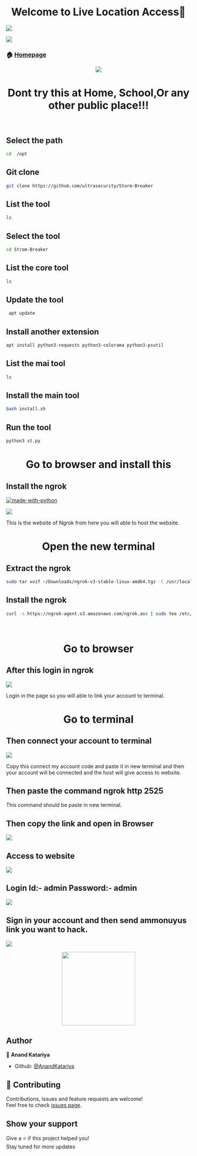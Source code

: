 <h1 align="center">Welcome to Live Location Access👋</h1>
<p>
  <img src="https://img.shields.io/badge/version-0.1-blue.svg?cacheSeconds=2592000" />
</p>
<img src="https://raw.githubusercontent.com/AnandKatariya/Kali-Linux-Jupyter-Notebook-Installation/a9eea7518be7dadfdc60ac934d98e59735590209/Image/made-with-kali-linux.svg" >

> 
### 🏠 [Homepage](https://github.com/AnandKatariya?tab=repositories)
<p align =center >
  <img src="https://bestanimations.com/media/hazards/45886907warning-yellow-blinking-sign-animated-gif-3.gif" />
</p>
<h1 align="center">Dont try this at Home, School,Or any other public place!!!</h1>
<br>

## Select the path
```sh
cd  /opt
```
## Git clone
```sh
git clone https://github.com/ultrasecurity/Storm-Breaker
```
## List the tool
```sh
ls
```
## Select the tool
```sh
cd Strom-Breaker
```
## List the core tool 
```sh
ls
```
## Update the tool
```sh
 apt update
```
## Install another extension
```sh
apt install python3-requests python3-colorama python3-psutil
```
## List the mai tool
```sh
ls
```
## Install the main tool
```sh
bash install.sh
```
## Run the tool
```sh
python3 st.py
```
<h1 align="center">Go to browser and install this</h1>


## Install the ngrok
[![made-with-python](https://raw.githubusercontent.com/AnandKatariya/Hack-the-phone/2c718ebaa775812c8f6ff16bca53dd17743d7357/picture/downlode-now.svg)](https://ngrok.com/download)
<p>
  <img src="https://raw.githubusercontent.com/AnandKatariya/Hack-the-phone/main/picture/DEMO01.png" />
</p>
This is the website of Ngrok from here you will able to host the website.

<br>

<h1 align="center">Open the new terminal</h1>

## Extract the ngrok
```sh
sudo tar xvzf ~/Downloads/ngrok-v3-stable-linux-amd64.tgz -C /usr/local/bin
```


## Install the ngrok
```sh
curl -s https://ngrok-agent.s3.amazonaws.com/ngrok.asc | sudo tee /etc/apt/trusted.gpg.d/ngrok.asc >/dev/null && echo "deb https://ngrok-agent.s3.amazonaws.com buster main" | sudo tee /etc/apt/sources.list.d/ngrok.list && sudo apt update && sudo apt install ngrok
```
<br>
   
<h1 align="center"> Go to browser</h1>


## After this login in ngrok
<p>
  <img src="https://raw.githubusercontent.com/AnandKatariya/Hack-the-phone/main/picture/DEMO02.png" />
</p>
Login in the page so you will able to link your account to terminal.

<br>
<h1 align="center">Go to terminal</h1>

## Then connect your account to terminal 

<p>
  <img src="https://raw.githubusercontent.com/AnandKatariya/Hack-the-phone/main/picture/demo07.jpeg" />
</p>
Copy this connect my account code and paste it in new terminal and then your account will be connected and the host will give access to website.

## Then paste the command ngrok http 2525


This command should be paste in new terminal. 

## Then copy the link and open in Browser

<p>
  <img src="https://raw.githubusercontent.com/AnandKatariya/Hack-the-phone/main/picture/DEMO03.png" />
</p>

## Access to website 
<p>
  <img src="https://raw.githubusercontent.com/AnandKatariya/Hack-the-phone/main/picture/DEMO04.png" />
</p>


## Login  Id:- admin  Password:- admin

<p>
  <img src="https://raw.githubusercontent.com/AnandKatariya/Hack-the-phone/main/picture/DEMO05.png" />
</p>


## Sign in your account and then send ammonuyus link you want to hack.
<p>
  <img src="https://raw.githubusercontent.com/AnandKatariya/Hack-the-phone/main/picture/DEMO06.png" />
</p>

<p align =center >
  <img src="https://i.ytimg.com/vi/SGFbhurIRY8/sddefault.jpg" hight= '200' width= '200' />
</p>

## Author

👤 **Anand Katariya**

* Github: [@AnandKatariya](https://github.com/AnandKatariya)

## 🤝 Contributing

Contributions, issues and feature requests are welcome!<br />Feel free to check [issues page](https://github.com/AnandKatariya/Hack-the-phone/issues).

## Show your support

Give a ⭐️ if this project helped you! <br>
Stay tuned for more updates







